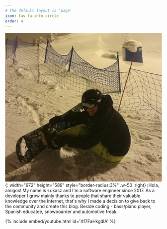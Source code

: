 ```yaml
---
# the default layout is 'page'
icon: fas fa-info-circle
order: 4
---
```





![Desktop View](/assets/images/snb.png){: width="972" height="589" style="border-radius:3%" .w-50 .right}
¡Hola, amigos! My name is Łukasz and I'm a software engineer since 2017. As a developer I grow mainly thanks to people that share their valuable knowledge over the Internet, that's why I made a decision to give back to the community and create this blog. Beside coding - bass/piano player, Spanish educatee, snowboarder and automotive freak.



{% include embed/youtube.html id='Xf7FaHkgdIA' %}